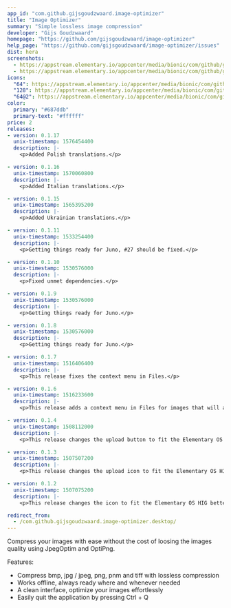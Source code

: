 ```yaml
---
app_id: "com.github.gijsgoudzwaard.image-optimizer"
title: "Image Optimizer"
summary: "Simple lossless image compression"
developer: "Gijs Goudzwaard"
homepage: "https://github.com/gijsgoudzwaard/image-optimizer"
help_page: "https://github.com/gijsgoudzwaard/image-optimizer/issues"
dist: hera
screenshots:
  - https://appstream.elementary.io/appcenter/media/bionic/com/github/gijsgoudzwaard.image-optimizer/E35C3C97CDBC09D13BFE1307D5F75044/screenshots/image-1_orig.png
  - https://appstream.elementary.io/appcenter/media/bionic/com/github/gijsgoudzwaard.image-optimizer/E35C3C97CDBC09D13BFE1307D5F75044/screenshots/image-2_orig.png
icons:
  "64": https://appstream.elementary.io/appcenter/media/bionic/com/github/gijsgoudzwaard.image-optimizer/E35C3C97CDBC09D13BFE1307D5F75044/icons/64x64/com.github.gijsgoudzwaard.image-optimizer_com.github.gijsgoudzwaard.image-optimizer.png
  "128": https://appstream.elementary.io/appcenter/media/bionic/com/github/gijsgoudzwaard.image-optimizer/E35C3C97CDBC09D13BFE1307D5F75044/icons/128x128/com.github.gijsgoudzwaard.image-optimizer_com.github.gijsgoudzwaard.image-optimizer.png
  "64@2": https://appstream.elementary.io/appcenter/media/bionic/com/github/gijsgoudzwaard.image-optimizer/E35C3C97CDBC09D13BFE1307D5F75044/icons/64x64@2/com.github.gijsgoudzwaard.image-optimizer_com.github.gijsgoudzwaard.image-optimizer.png
color:
  primary: "#687ddb"
  primary-text: "#ffffff"
price: 2
releases:
- version: 0.1.17
  unix-timestamp: 1576454400
  description: |-
    <p>Added Polish translations.</p>

- version: 0.1.16
  unix-timestamp: 1570060800
  description: |-
    <p>Added Italian translations.</p>

- version: 0.1.15
  unix-timestamp: 1565395200
  description: |-
    <p>Added Ukrainian translations.</p>

- version: 0.1.11
  unix-timestamp: 1533254400
  description: |-
    <p>Getting things ready for Juno, #27 should be fixed.</p>

- version: 0.1.10
  unix-timestamp: 1530576000
  description: |-
    <p>Fixed unmet dependencies.</p>

- version: 0.1.9
  unix-timestamp: 1530576000
  description: |-
    <p>Getting things ready for Juno.</p>

- version: 0.1.8
  unix-timestamp: 1530576000
  description: |-
    <p>Getting things ready for Juno.</p>

- version: 0.1.7
  unix-timestamp: 1516406400
  description: |-
    <p>This release fixes the context menu in Files.</p>

- version: 0.1.6
  unix-timestamp: 1516233600
  description: |-
    <p>This release adds a context menu in Files for images that will allow easier image optimizations.</p>

- version: 0.1.4
  unix-timestamp: 1508112000
  description: |-
    <p>This release changes the upload button to fit the Elementary OS HIG better.</p>

- version: 0.1.3
  unix-timestamp: 1507507200
  description: |-
    <p>This release changes the upload icon to fit the Elementary OS HIG better.</p>

- version: 0.1.2
  unix-timestamp: 1507075200
  description: |-
    <p>This release changes the icon to fit the Elementary OS HIG better.</p>

redirect_from:
  - /com.github.gijsgoudzwaard.image-optimizer.desktop/
---
```

<p>Compress your images with ease without the cost of loosing the images quality using JpegOptim and OptiPng.</p>
<p>Features:</p>
<ul>
  <li>Compress bmp, jpg / jpeg, png, pnm and tiff with lossless compression</li>
  <li>Works offline, always ready where and whenever needed</li>
  <li>A clean interface, optimize your images effortlessly</li>
  <li>Easily quit the application by pressing Ctrl + Q</li>
</ul>

